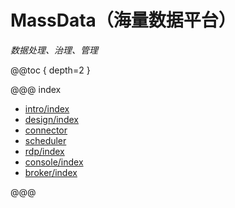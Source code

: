 # MassData（海量数据平台）

*数据处理、治理、管理*

@@toc { depth=2 }

@@@ index

* [intro/index](intro/index.md)
* [design/index](design/index.md)
* [connector](connector/index.md)
* [scheduler](scheduler/index.md)
* [rdp/index](rdp/index.md)
* [console/index](console/index.md)
* [broker/index](broker/index.md)
<!--* [spec/index](spec/index.md)-->

@@@

<!-- - 作者：杨景（羊八井，yangbajing at gmail com） -->
<!-- - 官网：[http://mass-data.yangbajing.me](http://mass-data.yangbajing.me) -->
